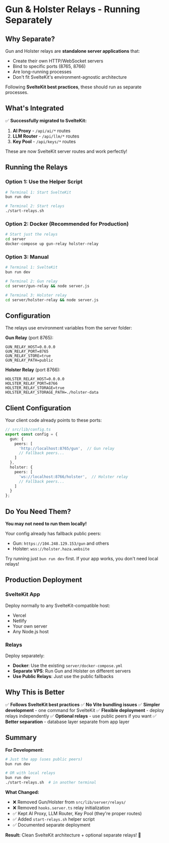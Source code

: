 # Gun & Holster Relays - Running Separately

## Why Separate?

Gun and Holster relays are **standalone server applications** that:
- Create their own HTTP/WebSocket servers
- Bind to specific ports (8765, 8766)
- Are long-running processes
- Don't fit SvelteKit's environment-agnostic architecture

Following **SvelteKit best practices**, these should run as separate processes.

## What's Integrated

✅ **Successfully migrated to SvelteKit:**
1. **AI Proxy** - `/api/ai/*` routes
2. **LLM Router** - `/api/llm/*` routes  
3. **Key Pool** - `/api/keys/*` routes

These are now SvelteKit server routes and work perfectly!

## Running the Relays

### Option 1: Use the Helper Script

```bash
# Terminal 1: Start SvelteKit
bun run dev

# Terminal 2: Start relays
./start-relays.sh
```

### Option 2: Docker (Recommended for Production)

```bash
# Start just the relays
cd server
docker-compose up gun-relay holster-relay
```

### Option 3: Manual

```bash
# Terminal 1: SvelteKit
bun run dev

# Terminal 2: Gun relay
cd server/gun-relay && node server.js

# Terminal 3: Holster relay
cd server/holster-relay && node server.js
```

## Configuration

The relays use environment variables from the server folder:

**Gun Relay** (port 8765):
```env
GUN_RELAY_HOST=0.0.0.0
GUN_RELAY_PORT=8765
GUN_RELAY_STORE=true
GUN_RELAY_PATH=public
```

**Holster Relay** (port 8766):
```env
HOLSTER_RELAY_HOST=0.0.0.0
HOLSTER_RELAY_PORT=8766
HOLSTER_RELAY_STORAGE=true
HOLSTER_RELAY_STORAGE_PATH=./holster-data
```

## Client Configuration

Your client code already points to these ports:

```typescript
// src/lib/config.ts
export const config = {
  gun: {
    peers: [
      'http://localhost:8765/gun',  // Gun relay
      // Fallback peers...
    ]
  },
  holster: {
    peers: [
      'ws://localhost:8766/holster',  // Holster relay
      // Fallback peers...
    ]
  }
};
```

## Do You Need Them?

**You may not need to run them locally!**

Your config already has fallback public peers:
- Gun: `https://104.248.129.153/gun` and others
- Holster: `wss://holster.haza.website`

Try running just `bun run dev` first. If your app works, you don't need local relays!

## Production Deployment

### SvelteKit App
Deploy normally to any SvelteKit-compatible host:
- Vercel
- Netlify  
- Your own server
- Any Node.js host

### Relays
Deploy separately:
- **Docker**: Use the existing `server/docker-compose.yml`
- **Separate VPS**: Run Gun and Holster on different servers
- **Use Public Relays**: Just use the public fallbacks

## Why This is Better

✅ **Follows SvelteKit best practices**
✅ **No Vite bundling issues**
✅ **Simpler development** - one command for SvelteKit
✅ **Flexible deployment** - deploy relays independently
✅ **Optional relays** - use public peers if you want
✅ **Better separation** - database layer separate from app layer

## Summary

**For Development:**
```bash
# Just the app (uses public peers)
bun run dev

# OR with local relays
bun run dev
./start-relays.sh  # in another terminal
```

**What Changed:**
- ❌ Removed Gun/Holster from `src/lib/server/relays/`
- ❌ Removed `hooks.server.ts` relay initialization
- ✅ Kept AI Proxy, LLM Router, Key Pool (they're proper routes)
- ✅ Added `start-relays.sh` helper script
- ✅ Documented separate deployment

**Result:** Clean SvelteKit architecture + optional separate relays! 🎉

